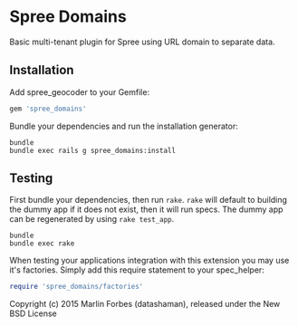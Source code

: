 Spree Domains
=============

Basic multi-tenant plugin for Spree using URL domain to separate data.

Installation
------------

Add spree_geocoder to your Gemfile:

```ruby
gem 'spree_domains'
```

Bundle your dependencies and run the installation generator:

```shell
bundle
bundle exec rails g spree_domains:install
```

Testing
-------

First bundle your dependencies, then run `rake`. `rake` will default to building the dummy app if it does not exist, then it will run specs. The dummy app can be regenerated by using `rake test_app`.

```shell
bundle
bundle exec rake
```

When testing your applications integration with this extension you may use it's factories.
Simply add this require statement to your spec_helper:

```ruby
require 'spree_domains/factories'
```

Copyright (c) 2015 Marlin Forbes (datashaman), released under the New BSD License
